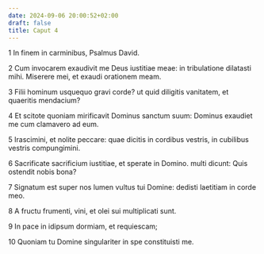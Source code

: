 ```yaml
---
date: 2024-09-06 20:00:52+02:00
draft: false
title: Caput 4
---
```





1 In finem in carminibus, Psalmus David.

2 Cum invocarem exaudivit me Deus iustitiae meae: in tribulatione dilatasti mihi. Miserere mei, et exaudi orationem meam.

3 Filii hominum usquequo gravi corde? ut quid diligitis vanitatem, et quaeritis mendacium?

4 Et scitote quoniam mirificavit Dominus sanctum suum: Dominus exaudiet me cum clamavero ad eum.

5 Irascimini, et nolite peccare: quae dicitis in cordibus vestris, in cubilibus vestris compungimini.

6 Sacrificate sacrificium iustitiae, et sperate in Domino. multi dicunt: Quis ostendit nobis bona?

7 Signatum est super nos lumen vultus tui Domine: dedisti laetitiam in corde meo.

8 A fructu frumenti, vini, et olei sui multiplicati sunt.

9 In pace in idipsum dormiam, et requiescam;

10 Quoniam tu Domine singulariter in spe constituisti me.

